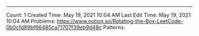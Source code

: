 ---
Count: 1
Created Time: May 19, 2021 10:04 AM
Last Edit Time: May 19, 2021 10:04 AM
Problems: https://www.notion.so/Rotating-the-Box-LeetCode-0b0cfd89bf66485ca71707f39eb9d48c
Patterns: 